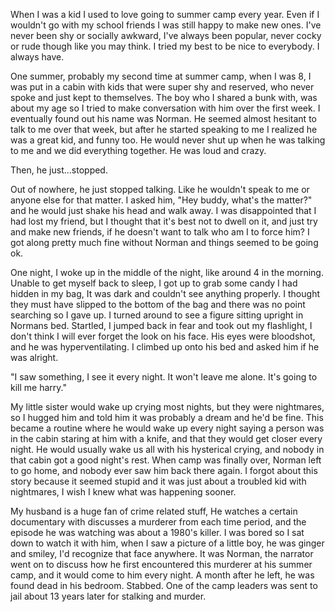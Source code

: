 When I was a kid I used to love going to summer camp every year. Even if I wouldn't go with my school friends I was still happy to make new ones. I've never been shy or socially awkward, I've always been popular, never cocky or rude though like you may think. I tried my best to be nice to everybody. I always have.

One summer, probably my second time at summer camp, when I was 8, I was put in a cabin with kids that were super shy and reserved, who never spoke and just kept to themselves. The boy who I shared a bunk with, was about my age so I tried to make conversation with him over the first week. I eventually found out his name was Norman. He seemed almost hesitant to talk to me over that week, but after he started speaking to me I realized he was a great kid, and funny too. He would never shut up when he was talking to me and we did everything together. He was loud and crazy.

Then, he just...stopped.

Out of nowhere, he just stopped talking. Like he wouldn't speak to me or anyone else for that matter. I asked him, "Hey buddy, what's the matter?" and he would just shake his head and walk away.  I was disappointed that I had lost my friend, but I thought that it's best not to dwell on it, and just try and make new friends, if he doesn't want to talk who am I to force him? I got along pretty much fine without Norman and things seemed to be going ok. 

One night, I woke up in the middle of the night, like around 4 in the morning. Unable to get myself back to sleep, I got up to grab some candy I had hidden in my bag, It was dark and couldn't see anything properly. I thought they must have slipped to the bottom of the bag and there was no point searching so I gave up. I turned around to see a figure sitting upright in Normans bed. Startled, I jumped back in fear and took out my flashlight, I don't think I will ever forget the look on his face. His eyes were bloodshot, and he was hyperventilating. I climbed up onto his bed and asked him if he was alright. 

"I saw something, I see it every night. It won't leave me alone. It's going to kill me harry." 

My little sister would wake up crying most nights, but they were nightmares, so I hugged him and told him it was probably a dream and he'd be fine. This became a routine where he would wake up every night saying a person was in the cabin staring at him with a knife, and that they would get closer every night. He would usually wake us all with his hysterical crying, and nobody in that cabin got a good night's rest. When camp was finally over, Norman left to go home, and nobody ever saw him back there again. I forgot about this story because it seemed stupid and it was just about a troubled kid with nightmares, I wish I knew what was happening sooner.

My husband is a huge fan of crime related stuff, He watches a certain documentary with discusses a murderer from each time period, and the episode he was watching was about a 1980's killer. I was bored so I sat down to watch it with him, when I saw a picture of a little boy, he was ginger and smiley, I'd recognize that face anywhere. It was Norman, the narrator went on to discuss how he first encountered this murderer at his summer camp, and it would come to him every night. A month after he left, he was found dead in his bedroom. Stabbed. One of the camp leaders was sent to jail about 13 years later for stalking and murder.